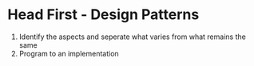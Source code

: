 # Head First - Design Patterns

1. Identify the aspects and seperate what varies from what remains the same
2. Program to an implementation
